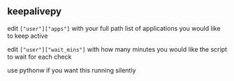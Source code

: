 ## keepalivepy

edit `["user"]["apps"]`
with your full path list of applications you would like to keep active

edit `["user"]["wait_mins"]`
with how many minutes you would like the script to wait for each check

use pythonw if you want this running silently
